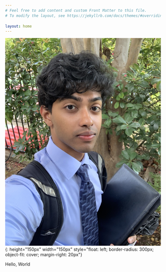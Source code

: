 ```yaml
---
# Feel free to add content and custom Front Matter to this file.
# To modify the layout, see https://jekyllrb.com/docs/themes/#overriding-theme-defaults

layout: home
---
```


![profile](/IMG_3386.jpg){: height="150px" width="150px" style="float: left; border-radius: 300px; object-fit: cover; margin-right: 20px"}

Hello, World 
